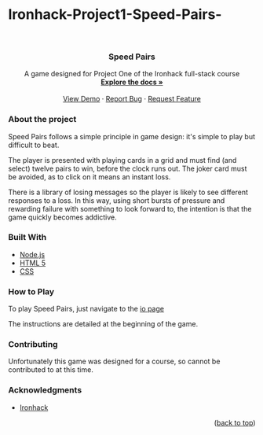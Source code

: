 # Ironhack-Project1-Speed-Pairs-
<div id="top"></div>
<!-- PROJECT LOGO -->
<br />
<div align="center">
 <!-- <a href="https://github.com/ChrisF333/Ironhack-Project1-Speed-Pairs-/">
    <img src="main/Assets/Images/Others/our_host.png" alt="Logo" width="80" height="80"> -->
  </a>

<h3 align="center">Speed Pairs</h3>

  <p align="center">
    A game designed for Project One of the Ironhack full-stack course
    <br />
    <a href="https://github.com/ChrisF333/Ironhack-Project1-Speed-Pairs-"><strong>Explore the docs »</strong></a>
    <br />
    <br />
    <a href="https://github.com/github_username/repo_name">View Demo</a>
    ·
    <a href="https://github.com/ChrisF333/Ironhack-Project1-Speed-Pairs-/issues">Report Bug</a>
    ·
    <a href="https://github.com/ChrisF333/Ironhack-Project1-Speed-Pairs-/issues">Request Feature</a>
  </p>
</div>

<!-- ABOUT THE PROJECT -->
### About the project
Speed Pairs follows a simple principle in game design: it's simple to play but difficult to beat.

The player is presented with playing cards in a grid and must find (and select) twelve pairs to win, before the clock runs out. The joker card must be avoided, as to click on it means an instant loss.

There is a library of losing messages so the player is likely to see different responses to a loss. In this way, using short bursts of pressure and rewarding failure with something to look forward to, the intention is that the game quickly becomes addictive.





### Built With

* [Node.js](https://nodejs.org/)
* [HTML 5](http://www.html5.com/)
* [CSS](https://www.w3schools.com/w3css/defaulT.asp)





<!-- How to play -->
### How to Play
To play Speed Pairs, just navigate to the <a href="https://chrisf333.github.io/Ironhack-Project1-Speed-Pairs-/">io page</a>

The instructions are detailed at the beginning of the game.




<!-- CONTRIBUTING -->
### Contributing
Unfortunately this game was designed for a course, so cannot be contributed to at this time.




<!-- ACKNOWLEDGMENTS -->
### Acknowledgments

* [Ironhack](https://www.ironhack.com/en)

<p align="right">(<a href="#top">back to top</a>)</p>

